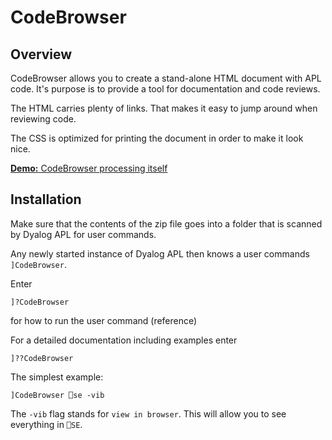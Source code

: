 # CodeBrowser


## Overview

CodeBrowser allows you to create a stand-alone HTML document with APL code. It's purpose is to provide a tool for documentation and code reviews.

The HTML carries plenty of links. That makes it easy to jump around when reviewing code.

The CSS is optimized for printing the document in order to make it look nice.

[**Demo:** CodeBrowser processing itself](http://htmlpreview.github.com/?https://github.com/aplteam/CodeBrowser/blob/master/CodeBrowser_CodeReview.html)


## Installation

Make sure that the contents of the zip file goes into a folder that is scanned by Dyalog APL for user commands.

Any newly started instance of Dyalog APL then knows a user commands `]CodeBrowser`.

Enter 

```
]?CodeBrowser
```

for how to run the user command (reference)

For a detailed documentation including examples enter

```
]??CodeBrowser
```

The simplest example:

```
]CodeBrowser ⎕se -vib
```

The `-vib` flag stands for `view in browser`. This will allow you to see everything in `⎕SE`.

